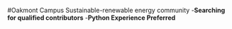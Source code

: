 #Oakmont Campus
Sustainable-renewable energy community
    -**Searching for qualified contributors**
    -**Python Experience Preferred**
